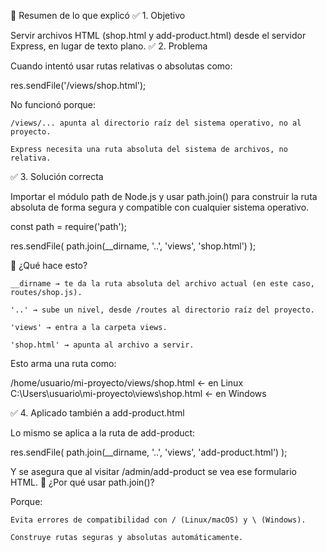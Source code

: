 📄 Resumen de lo que explicó
✅ 1. Objetivo

Servir archivos HTML (shop.html y add-product.html) desde el servidor Express, en lugar de texto plano.
✅ 2. Problema

Cuando intentó usar rutas relativas o absolutas como:

res.sendFile('/views/shop.html');

No funcionó porque:

    /views/... apunta al directorio raíz del sistema operativo, no al proyecto.

    Express necesita una ruta absoluta del sistema de archivos, no relativa.

✅ 3. Solución correcta

Importar el módulo path de Node.js y usar path.join() para construir la ruta absoluta de forma segura y compatible con cualquier sistema operativo.

const path = require('path');

res.sendFile(
  path.join(__dirname, '..', 'views', 'shop.html')
);

🧠 ¿Qué hace esto?

    __dirname → te da la ruta absoluta del archivo actual (en este caso, routes/shop.js).

    '..' → sube un nivel, desde /routes al directorio raíz del proyecto.

    'views' → entra a la carpeta views.

    'shop.html' → apunta al archivo a servir.

Esto arma una ruta como:

/home/usuario/mi-proyecto/views/shop.html  ← en Linux
C:\Users\usuario\mi-proyecto\views\shop.html ← en Windows

✅ 4. Aplicado también a add-product.html

Lo mismo se aplica a la ruta de add-product:

res.sendFile(
  path.join(__dirname, '..', 'views', 'add-product.html')
);

Y se asegura que al visitar /admin/add-product se vea ese formulario HTML.
📌 ¿Por qué usar path.join()?

Porque:

    Evita errores de compatibilidad con / (Linux/macOS) y \ (Windows).

    Construye rutas seguras y absolutas automáticamente.